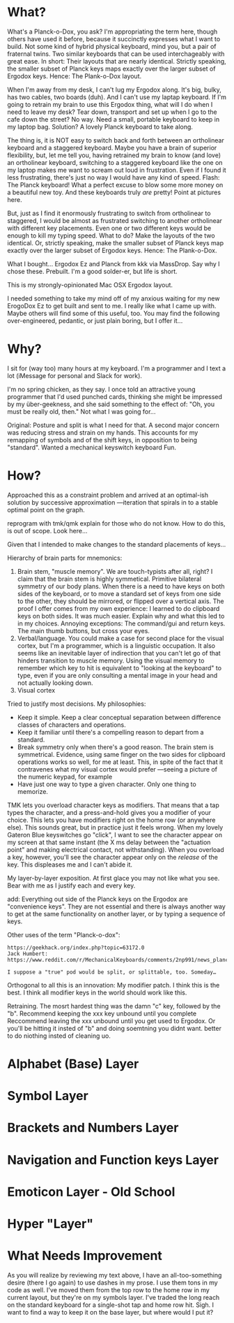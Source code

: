 What?
=====

What's a Planck-o-Dox, you ask?  I'm appropriating the term here, though others have used it before, because it succinctly expresses what I want to build. Not some kind of hybrid physical keyboard, mind you, but a pair of fraternal twins. Two similar keyboards that can be used interchageably with great ease. In short: Their layouts that are nearly identical. Strictly speaking, the smaller subset of Planck keys maps exactly over the larger subset of Ergodox keys. Hence: The Plank-o-Dox layout.

When I'm away from my desk, I can't lug my Ergodox along. It's big, bulky, has two cables, two boards (duh). And I can't use my laptap keyboard. If I'm going to retrain my brain to use this Ergodox thing, what will I do when I need to leave my desk? Tear down, transport and set up when I go to the cafe down the street? No way. Need a small, portable keyboard to keep in my laptop bag. Solution? A lovely Planck keyboard to take along.

The thing is, it is NOT easy to switch back and forth between an ortholinear keyboard and a staggered keyboard. Maybe you have a brain of superior flexibility, but, let me tell you, having retrained my brain to know (and love) an ortholinear keyboard, switching to a staggered keyboard like the one on my laptop makes me want to scream out loud in frustration. Even if I found it less frustrating, there's just no way I would have any kind of speed. Flash: The Planck keyboard! What a perfect excuse to blow some more money on a beautiful new toy. And these keyboards truly *are* pretty! Point at pictures here.


But, just as I find it enormously frustrating to switch from ortholinear to staggered, I would be almost as frustrated switching to another ortholinear with different key placements. Even one or two different keys would be enough to kill my typing speed. What to do? Make the layouts of the two identical. Or, strictly speaking, make the smaller subset of Planck keys map exactly over the larger subset of Ergodox keys. Hence: The Plank-o-Dox.

What I bought... Ergodox Ez and Planck from kkk via MassDrop. Say why I chose these. Prebuilt. I'm a good solder-er, but life is short.


This is my strongly-opinionated Mac OSX Ergodox layout.

I needed something to take my mind off of my anxious waiting for my new ErogoDox Ez to get built and sent to me. I really like what I came up with. Maybe others will find some of this useful, too. You may find the following over-engineered, pedantic, or just plain boring, but I offer it...

Why?
====

I sit for (way too) many hours at my keyboard. I'm a programmer and I text a lot (iMessage for personal and Slack for work).

I'm no spring chicken, as they say. I once told an attractive young programmer that I'd used punched cards, thinking she might be impressed by my über-geekness, and she said something to the effect of: "Oh, you must be really old, then." Not what I was going for...

Original: Posture and split is what I need for that.
A second major concern was reducing stress and strain on my hands. This accounts for my remapping of symbols and of the shift keys, in opposition to being "standard".
Wanted a mechanical keyswitch keyboard
Fun.


How?
====

Approached this as a constraint problem and arrived at an optimal-ish solution by successive approximation —iteration that spirals in to a stable optimal point on the graph.

reprogram with tmk/qmk explain for those who do not know. How to do this, is out of scope. Look here...


Given that I intended to make changes to the standard placements of keys...

Hierarchy of brain parts for mnemonics: 

1. Brain stem, "muscle memory". We are touch-typists after all, right? I claim that the brain stem is highly symmetical. Primitive bilateral symmetry of our body plans. When there is a need to have keys on both sides of the keyboard, or to move a standard set of keys from one side to the other, they should be mirrored, or flipped over a vertical axis. The proof I offer comes from my own experience: I learned to do clipboard keys on both sides. It was much easier. Explain why and what this led to in my choices. Annoying exceptions: The command/gui and return keys. The main thumb buttons, but cross your eyes.
2. Verbal/language.  You could make a case for second place for the visual cortex, but I'm a programmer, which is a linguistic occupation. It also seems like an inevitable layer of indirection that you can't let go of that hinders transition to muscle memory. Using the visual memory to remember which key to hit is equivalent to "looking at the keyboard" to type, even if you are only consulting a mental image in your head and not actually looking down.
3. Visual cortex


Tried to justify most decisions. My philosophies:

- Keep it simple. Keep a clear conceptual separation between difference classes of characters and operations.
- Keep it familiar until there's a compelling reason to depart from a standard.
- Break symmetry only when there's a good reason. The brain stem is symmetrical. Evidence, using same finger on the two sides for clipboard operations works so well, for me at least. This, in spite of the fact that it contravenes what my visual cortex would prefer —seeing a picture of the numeric keypad, for example
- Have just one way to type a given character. Only one thing to memorize.

TMK lets you overload character keys as modifiers. That means that a tap types the character, and a press-and-hold gives you a modifier of your choice. This lets you have modifiers right on the home row (or anywhere else). This sounds great, but in practice just it feels wrong. When my lovely Gateron Blue keyswitches go "click", I want to see the character appear on my screen at that same instant (the X ms delay between the "actuation point" and making electrical contact, not withstanding). When you overload a key, however, you'll see the character appear only on the *release* of the key. This displeases me and I can't abide it.

My layer-by-layer exposition. At first glace you may not like what you see. Bear with me as I justify each and every key.

add: Everything out side of the Planck keys on the Ergodox are "convenience keys". They are not essential and there is always another way to get at the same functionality on another layer, or by typing a sequence of keys.


Other uses of the term "Planck-o-dox":

    https://geekhack.org/index.php?topic=63172.0
    Jack Humbert: https://www.reddit.com/r/MechanicalKeyboards/comments/2np991/news_planck_handwiring_kits_now_for_sale/

    I suppose a "true" pod would be split, or splittable, too. Someday…
    

Orthogonal to all this is an innovation: My modifier patch. I think this is the best. I think all modifier keys in the world should work like this.

Retraining. The mosrt hardest thing was the damn "c" key, followed by the "b". Recommend keeping the xxx key unbound until you complete
Reccommend leaving the xxx unbound until you get used to Ergodox. Or you'll be hitting it insted of "b" and doing soemtning you didnt want. better to do niothing insted of cleaning uo.



Alphabet (Base) Layer
=====================


Symbol Layer
============


Brackets and Numbers Layer
==========================


Navigation and Function keys Layer
==================================


Emoticon Layer - Old School
===========================


Hyper "Layer"
=============


What Needs Improvement
======================

As you will realize by reviewing my text above, I have an all-too-something desire (there I go again) to use dashes in my prose. I use them tons in my code as well. I've moved them from the top row to the home row in my current layout, but they're on my symbols layer. I've traded the long reach on the standard keyboard for a single-shot tap and home row hit. Sigh. I want to find a way to keep it on the base layer, but where would I put it?
